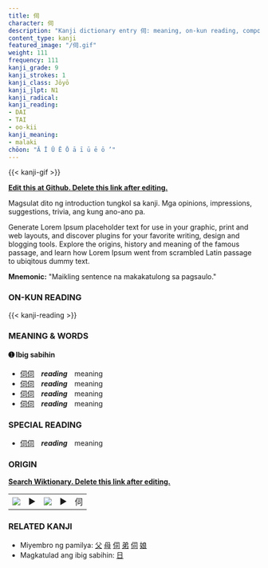 ```yaml
---
title: 伺
character: 伺
description: "Kanji dictionary entry 伺: meaning, on-kun reading, compounds, origin, related kanji"
content_type: kanji
featured_image: "/伺.gif"
weight: 111
frequency: 111
kanji_grade: 9
kanji_strokes: 1
kanji_class: Jōyō
kanji_jlpt: N1
kanji_radical: 
kanji_reading: 
- DAI
- TAI
- oo-kii
kanji_meaning:
- malaki
chōon: "Ā Ī Ū Ē Ō ā ī ū ē ō ’"
---
```

[//]: # (Don't edit the line below. Kanji animated GIF code is automatically generated.)
{{< kanji-gif >}}

[//]: # (Edit below this line.)

**[Edit this at Github. Delete this link after editing.](https://github.com/tim0g/tim/tree/main/content/kanji/伺/index.md)**

Magsulat dito ng introduction tungkol sa kanji. Mga opinions, impressions, suggestions, trivia, ang kung ano-ano pa.

Generate Lorem Ipsum placeholder text for use in your graphic, print and web layouts, and discover plugins for your favorite writing, design and blogging tools. Explore the origins, history and meaning of the famous passage, and learn how Lorem Ipsum went from scrambled Latin passage to ubiqitous dummy text.
 
**Mnemonic:** "Maikling sentence na makakatulong sa pagsaulo."

### ON-KUN READING

[//]: # (Don't edit the line below. ON-KUN READING code is automatically generated.)
{{< kanji-reading >}}

### MEANING & WORDS

#### ➊ **Ibig sabihin**
  - [伺](../伺)[伺](../伺)　***reading***　meaning
  - [伺](../伺)[伺](../伺)　***reading***　meaning
  - [伺](../伺)[伺](../伺)　***reading***　meaning
  - [伺](../伺)[伺](../伺)　***reading***　meaning

### SPECIAL READING
  - [伺](../伺)[伺](../伺)　***reading***　meaning

### ORIGIN

**[Search Wiktionary. Delete this link after editing.](https://wiktionary.org/wiki/伺)**
<table class="kanji-table"><tr><td>
<img src="60px-伺-bronze.svg.png">
</td><td>▶</td><td>
<img src="60px-伺-oracle.svg.png">
</td><td>▶</td>
<td class="kanji-origin">伺</td>
</tr></table>

### RELATED KANJI
- Miyembro ng pamilya: [父](../父) [母](../母) [伺](../伺) [弟](../弟) [伺](../伺) [娘](../娘)
- Magkatulad ang ibig sabihin: [日](../日)
